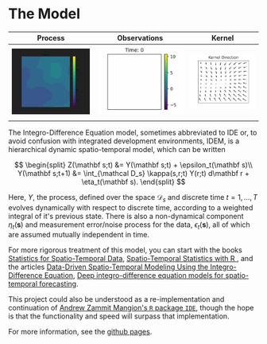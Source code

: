 # The Model

| Process                                                       | Observations        | Kernel                 |
|:-------------------------------------------------------------:|:-------------------:|:----------------------:|
| ![Time and Relative Dimensions in Space!](./site/process.gif) | ![](./site/obs.gif) | ![](./site/kernel.png) |

The Integro-Difference Equation model, sometimes abbreviated to IDE or, to avoid confusion with integrated development environments, IDEM, is a hierarchical dynamic spatio-temporal model, which can be written

$$
\begin{split}
Z(\mathbf s;t) &= Y(\mathbf s;t) + \epsilon_t(\mathbf s)\\
Y(\mathbf s;t+1) &= \int_{\mathcal D_s} \kappa(s,r;t) Y(r;t) d\mathbf r + \eta_t(\mathbf s).
\end{split}
$$

Here, $Y$, the process, defined over the space $\mathcal D_s$ and discrete time $t=1, \dots, T$ evolves dynamically with respect to discrete time, according to a weighted integral of it's previous state. 
There is also a non-dynamical component $\eta_t(\mathbf s)$ and measurement error/noise process for the data, $\epsilon_t(\mathbf s)$, all of which are assumed mutually independent in time.

For more rigorous treatment of this model, you can start with the books [Statistics for Spatio-Temporal Data](https://www.wiley.com/en-ie/Statistics+for+Spatio-Temporal+Data-p-9780471692744), [Spatio-Temporal Statistics with R ](https://www.taylorfrancis.com/books/mono/10.1201/9781351769723/spatio-temporal-statistics-christopher-wikle-andrew-zammit-mangion-noel-cressie), and the articles [Data-Driven Spatio-Temporal Modeling Using the Integro-Difference Equation](https://ieeexplore-ieee-org.ezphost.dur.ac.uk/document/4623135), [Deep integro-difference equation models for spatio-temporal forecasting](https://www-sciencedirect-com.ezphost.dur.ac.uk/science/article/pii/S2211675320300026).

This project could also be understood as a re-implementation and continuation of [Andrew Zammit Mangion's `R` package `IDE`](https://github.com/andrewzm/IDE), though the hope is that the functionality and speed will surpass that implementation.


For more information, see the [github pages](https://tatephughes.github.io/JAX-IDEM/).

